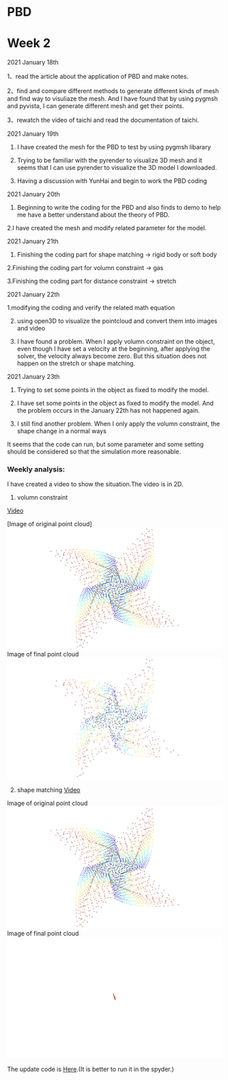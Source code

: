 # PBD

# Week 2
2021  January 18th

1、read the article about the application of PBD and make notes.

2、find and compare different methods to generate different kinds of mesh and find way to visuliaze the mesh. And I have found that by using pygmsh and pyvista, I can generate different mesh and get their points.
 
3、rewatch the video of taichi and read the documentation of taichi.




2021 January 19th

1. I have created the mesh for the PBD to test by using pygmsh libarary

2. Trying to be familiar with the pyrender to visualize 3D mesh and it seems that I can use pyrender to visualize the 3D model I downloaded.

3. Having a discussion with YunHai and begin to work the PBD coding 



2021 January 20th

1. Beginning to write the coding for the PBD and also finds to demo to help me have a better understand about the theory of PBD.

2.I have created the mesh and modify related parameter for the model.





2021 January 21th

1. Finishing the coding part for shape matching -> rigid body or soft body

2.Finishing the coding part for volumn constraint -> gas

3.Finishing the coding part for distance constraint ->  stretch


2021 January 22th

1.modifying the coding and verify the related math equation

2. using open3D to visualize the pointcloud and convert them into images and video

3. I have found a problem. When I apply volumn constraint on the object, even though I have set a velocity at the beginning, after applying the solver, the velocity always become zero. But this situation does not happen on the stretch or shape matching.


2021 January 23th

1. Trying to set some points in the object as fixed to modify the model. 

2. I have set some points in the object as fixed to modify the model. And the problem occurs in the January 22th has not happened again. 

3. I still find another problem. When I only apply the volumn constraint, the shape change in a normal ways

It seems that the code can run, but some parameter and some setting should be considered so that the simulation more reasonable.

### Weekly analysis:

I have created a video to show the situation.The video is in 2D.

1) volumn constraint

[Video](https://github.com/Entongsu/work/blob/master/data/volume/volumn_constraint.mp4 "here")


[Image of original point cloud]
![Image of original point cloud ](https://github.com/Entongsu/work/blob/master/data/volume/temp_0000.jpg)
Image of final point cloud
![Image of original point cloud ](https://github.com/Entongsu/work/blob/master/data/volume/temp_0009.jpg)

2) shape matching
 [Video](https://github.com/Entongsu/work/blob/master/data/shape%20matching/shape_matching.mp4 "here")


Image of original point cloud
![Image of original point cloud ](https://github.com/Entongsu/work/blob/master/data/shape%20matching/temp_0000.jpg)
Image of final point cloud
![Image of original point cloud ](https://github.com/Entongsu/work/blob/master/data/shape%20matching/temp_0009.jpg)


The update code is [Here](https://github.com/Entongsu/work/blob/master/postion.py "here").(It is better to run it in the spyder.)

